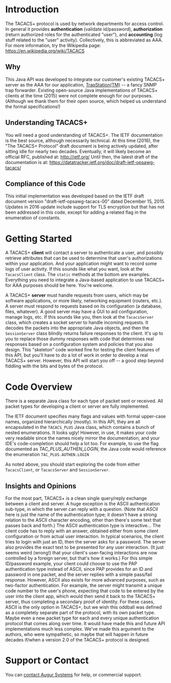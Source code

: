 # Introduction
The TACACS+ protocol is used by network departments for access control.  In general it provides **authentication** (validate id/password), **authorization** (return authorized roles for the authenticated "user"), and **accounting** (log stuff related to the "user" activity).  Collectively, this is abbreviated as AAA.  For more information, try the Wikipedia page: https://en.wikipedia.org/wiki/TACACS

## Why
This Java API was developed to integrate our customer's existing TACACS+ server as the AAA for our application, [TrapStation(TM)](http://www.augur.com/) -- a fancy SNMP trap forwarder.  Existing open-source Java implementations of TACACS+ clients at the time (2015) were not complete enough for our purposes.  (Although we thank them for their open source, which helped us understand the formal specifications!)


## Understanding TACACS+
You will need a good understanding of TACACS+.  The IETF documentation is the best source, although necessarily technical.  At this time (2016), the "The TACACS+ Protocol" draft document is being actively updated, after sitting idle for nearly two decades.  Eventually, it will likely become an official RFC, published at: <http://ietf.org/>  Until then, the latest draft of the documentation is at: <https://datatracker.ietf.org/doc/draft-ietf-opsawg-tacacs/>

## Compliance of this Code
This initial implementation was developed based on the IETF draft document version "draft-ietf-opsawg-tacacs-00" dated December 15, 2015.  Updates in 2016 update include support for TLS encryption but that has not been addressed in this code, except for adding a related flag in the enumeration of constants.

# Getting Started
A TACACS+ **client** will contact a server to authenticate a user, and possibly retrieve attributes that can be used to determine that user's authorizations within your application.  And your application might want to record some logs of user activity.  If this sounds like what you want, look at the `TacacsClient` class.  The `static` methods at the bottom are examples.  Everything you need to integrate a Java-based application to use TACACS+ for AAA purposes should be here.  You're welcome.

A TACACS+ **server** must handle requests from users, which may be software applications, or more likely, networking equipment (routers, etc.).  A server must respond to requests based on its configuration (a database, files, whatever).  A good server may have a GUI to aid configuration, manage logs, etc.  If this sounds like you, then look at the `TacacsServer` class, which creates a socket server to handle incoming requests.  It decodes the packets into the appropriate Java objects, and then the `SessionServer` class blindly returns failure responses to the client.  It's up to you to replace those dummy responses with code that determines real responses based on a configuration system and policies that you also design.  This "skeleton" code worked fine for testing the client features of this API, but you'll have to do a lot of work in order to develop a real TACACS+ server.  However, this API will start you off -- a good step beyond fiddling with the bits and bytes of the protocol.

# Code Overview
There is a separate Java class for each type of packet sent or received.  All packet types for developing a client or server are fully implemented.

The IETF document specifies many flags and values with formal upper-case names, organized hierarchically (mostly).  In this API, they are all encapsulated in the `TACACS_PLUS` Java class, which contains a bunch of nested enumerations.  It looks ugly!  However, in use, it makes your code very readable since the names nicely mirror the documentation, and your IDE's code-completion should help a lot too.  For example, to use the flag documented as *TAC_PLUS_AUTHEN_LOGIN*, the Java code would reference the enumeration `TAC_PLUS.AUTHEN.LOGIN`

As noted above, you should start exploring the code from either `TacacsClient`, or `TacacsServer` and `SessionServer`.

## Insights and Opinions
For the most part, TACACS+ is a clean single query/reply exchange between a client and server.  A huge exception is the ASCII authentication sub-type, in which the server can reply with a question.  (Note that *ASCII* here is just the name of the authentication type; it doesn't have a strong relation to the ASCII character encoding, other than there's some text that passes back and forth.)  The ASCII authentication type is interactive... The client code has to reply with an answer, obtained either from some client configuration or from actual user interaction.  In typical scenarios, the client tries to login with just an ID, then the server asks for a password.  The server also provides the exact text to be presented for any user interaction.  (It just seems weird (wrong!) that your client's user-facing interactions are now controlled by a foreign server, but that's how it works.)  For this simple ID/password example, your client could choose to use the PAP authentication type instead of ASCII, since PAP provides for an ID and password in one packet, and the server replies with a simple pass/fail response.  However, ASCII also exists for more advanced purposes, such as two-factor authentication.  For example, the server might transmit a unique code number to the user's phone, expecting that code to be entered by the user into the client app, which would then send it back to the TACACS+ server, thus completing a secondary proof of identity.  For these cases, ASCII is the only option in TACACS+, but we wish this oddball was defined as a completely separate part of the protocol, with its own packet type.  Maybe even a new packet type for each and every unique authentication protocol that comes along over time.  It would have made this and future API implementations much less complex.  We've made this argument to the authors, who were sympathetic, so maybe that will happen in future decades if/when a version 2.0 of the TACACS+ protocol is designed.

# Support or Contact
You can [contact Augur Systems](http://www.augur.com/) for help, or commercial support.

